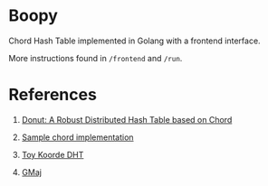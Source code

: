 # Boopy
Chord Hash Table implemented in Golang with a frontend interface.

More instructions found in `/frontend` and `/run`.

# References
1. [Donut: A Robust Distributed Hash Table based on Chord](http://alevy.github.io/donut/donut.pdf)

1. [Sample chord implementation](https://github.com/arriqaaq/chord)

1. [Toy Koorde DHT](https://github.com/Kubuxu/go-toy-koorde-dht)

1. [GMaj](https://github.com/r-medina/gmaj)
